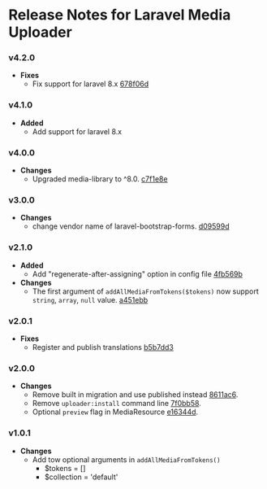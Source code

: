 # Release Notes for Laravel Media Uploader
### v4.2.0
* **Fixes**
    - Fix support for laravel 8.x [678f06d](https://github.com/ahmed-aliraqi/laravel-media-uploader/commit/678f06d8441c2cbd8923bc3f0c6aa7b831c36f78)
### v4.1.0
* **Added**
    - Add support for laravel 8.x
### v4.0.0
* **Changes**
    - Upgraded media-library to ^8.0. [c7f1e8e](https://github.com/ahmed-aliraqi/laravel-media-uploader/commit/c7f1e8eda602d4b377cb33c98cf244c200dd1cf1)
### v3.0.0
* **Changes**
    - change vendor name of laravel-bootstrap-forms. [d09599d](https://github.com/ahmed-aliraqi/laravel-media-uploader/commit/d09599d07d8e6ca92f393de0dd0a47cc1c934b32)
### v2.1.0
* **Added**
    - Add "regenerate-after-assigning" option in config file [4fb569b](https://github.com/ahmed-aliraqi/laravel-media-uploader/commit/4fb569ba99dafd3098698e4aa274c1868d0d9206)
* **Changes**
    - The first argument of `addAllMediaFromTokens($tokens)` now support `string`, `array`, `null` value. [a451ebb](https://github.com/ahmed-aliraqi/laravel-media-uploader/commit/a451ebbdfac6e94ca1c588977a4ada4c489a48bf)
### v2.0.1
* **Fixes**
    - Register and publish translations [b5b7dd3](https://github.com/ahmed-aliraqi/laravel-media-uploader/commit/b5b7dd3efd11a6c0c6aeac82e83003da645a1a09)
### v2.0.0
* **Changes**
    - Remove built in migration and use published instead [8611ac6](https://github.com/ahmed-aliraqi/laravel-media-uploader/commit/8611ac6bbb9b8833c8231ae8d03e4cf1cb7d6866).
    - Remove `uploader:install` command line [7f0bb58](https://github.com/ahmed-aliraqi/laravel-media-uploader/commit/7f0bb58b45f634ba4937ff7cdfee025e8a6e021b).
    - Optional `preview` flag in MediaResource [e16344d](https://github.com/ahmed-aliraqi/laravel-media-uploader/commit/e16344de7eed1fdd33c33186fc4c0b21df23f835).
### v1.0.1
* **Changes**
    - Add tow optional arguments in `addAllMediaFromTokens()`
        - $tokens = []
        - $collection = 'default'
